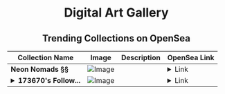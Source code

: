 <div align="center">

# Digital Art Gallery

## Trending Collections on OpenSea

| Collection Name                       | Image                                                                                     | Description                       | OpenSea Link                                                                                          |
|---------------------------------------|-------------------------------------------------------------------------------------------|-----------------------------------|--------------------------------------------------------------------------------------------------------|
| **Neon Nomads §§** | ![Image](https://i.seadn.io/s/raw/files/4a09c6110cd4be9188efb1267e3834a7.jpg?w=500&auto=format?w=200&auto=format) |  | <details><summary>Link</summary>[Neon Nomads §§](https://opensea.io/collection/neon-nomads-ssss)</details> |
| **<details><summary>173670's Follow...</summary>173670's Follower</details>** | ![Image](https://i.seadn.io/s/raw/files/19f9f090920392cc3650cbdf4361755b.png?w=500&auto=format?w=200&auto=format) |  | <details><summary>Link</summary>[173670's Follower](https://opensea.io/collection/173670-s-follower)</details> |

</div>
